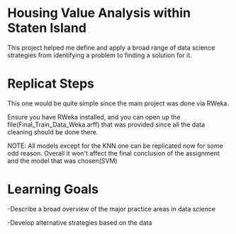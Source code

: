 # Housing Value Analysis within Staten Island 

This project helped me define and apply a broad range of data science strategies from identifying a problem to finding a solution for it.

# Replicat Steps

This one would be quite simple since the main project was done via RWeka. 

Ensure you have RWeka installed, and you can open up the file(Final_Train_Data_Weka.arff) that was provided since all the data cleaning should be done there.

NOTE: All models except for the KNN one can be replicated now for some odd reason. 
Overall it won't affect the final conclusion of the assignment and the model that was chosen(SVM)

# Learning Goals

-Describe a broad overview of the major practice areas in data science

-Develop alternative strategies based on the data

